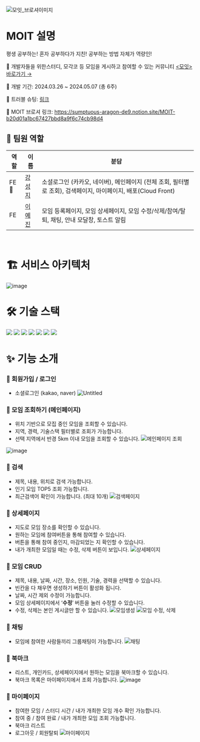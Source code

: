 ![모잇_브로셔이미지](https://github.com/moit03/moit-fe/assets/124010808/165a641e-0a0e-44d8-87d9-e21b31232c3f)

# MOIT 설명

평생 공부하는! 혼자 공부하다가 지친! 공부하는 방법 자체가 역량인!

💙 개발자들을 위한스터디, 모각코 등 모임을 게시하고 참여할 수 있는 커뮤니티 [<모잇> 바로가기 →](https://moit.me/)

📆 개발 기간: 2024.03.26 ~ 2024.05.07 (총 6주)

🔀 트러블 슈팅: [링크](https://sable-archer-b55.notion.site/MOIT-FE-1898feaf67e340d98b5e619b7c8ae954?pvs=4)

🔗 MOIT 브로셔 링크: https://sumptuous-aragon-de9.notion.site/MOIT-b20d01a1bc67427bbd8a9f6c74cb98d4

## 👥 팀원 역할

| 역할  | 이름                                 | 분담                                                                                                          |
| ----- | ------------------------------------ | ------------------------------------------------------------------------------------------------------------- |
| FE 👑 | [강성지](https://github.com/vjiji)   | 소셜로그인 (카카오, 네이버), 메인페이지 (전체 조회, 필터별로 조회), 검색페이지, 마이페이지, 배포(Cloud Front) |
| FE    | [이예진](https://github.com/yeeendy) | 모임 등록페이지, 모임 상세페이지, 모임 수정/삭제/참여/탈퇴, 채팅, 안내 모달창, 토스트 알림                    |

<br />

# 🏗️ 서비스 아키텍처

![image](https://github.com/moit03/moit-fe/assets/124010808/2c928dab-21a9-4517-ae88-b466d824781c)

# 🛠️ 기술 스택

<img src="https://img.shields.io/badge/vite-646CFF?style=for-the-badge&logo=vite&logoColor=white"/> <img src="https://img.shields.io/badge/-React-61DAFB?style=for-the-badge&logo=React&logoColor=white"/> <img src="https://img.shields.io/badge/-TypeScript-3178C6?style=for-the-badge&logo=TypeScript&logoColor=white"/> <img src="https://img.shields.io/badge/reactquery-FF4154?style=for-the-badge&logo=reactquery&logoColor=white"/> <img src="https://img.shields.io/badge/-styled components-DB7093?style=for-the-badge&logo=styled components&logoColor=white"/> <img src="https://img.shields.io/badge/axios-5A29E4?style=for-the-badge&logo=axios&logoColor=white"/> <img src="https://img.shields.io/badge/reactrouter-CA4245?style=for-the-badge&logo=reactrouter&logoColor=white"/>

# ✨ 기능 소개

### 🌱 회원가입 / 로그인

- 소셜로그인 (kakao, naver)
  ![Untitled](https://github.com/moit03/moit-fe/assets/124010808/6d9046c6-889c-4eb0-a655-c61bcda4ebef)

### 🌱 모임 조회하기 (메인페이지)

- 위치 기반으로 모집 중인 모임을 조회할 수 있습니다.
- 지역, 경력, 기술스택 필터별로 조회가 가능합니다.
- 선택 지역에서 반경 5km 이내 모임을 조회할 수 있습니다.
  ![메인페이지 조회](https://github.com/moit03/moit-fe/assets/124010808/b293c019-49f7-4cd1-9c97-114d99e67787)

![image](https://github.com/moit03/moit-fe/assets/124010808/e54cf6d2-7fd2-4ab3-866d-2b67dd8ca02a)

### 🌱 검색

- 제목, 내용, 위치로 검색 가능합니다.
- 인기 모임 TOP5 조회 가능합니다.
- 최근검색어 확인이 가능합니다. (최대 10개)
  ![검색페이지](https://github.com/moit03/moit-fe/assets/124010808/e35167a1-d60f-4592-b64e-ba8a8d7ccb6f)

### 🌱 상세페이지

- 지도로 모임 장소를 확인할 수 있습니다.
- 원하는 모임에 참여버튼을 통해 참여할 수 있습니다.
- 버튼을 통해 참여 중인지, 마감되었는 지 확인할 수 있습니다.
- 내가 개최한 모임일 때는 수정, 삭제 버튼이 보입니다.
  ![상세페이지](https://github.com/moit03/moit-fe/assets/124010808/dd680470-2481-45c9-a353-4a2efd673343)

### 🌱 모임 CRUD

- 제목, 내용, 날짜, 시간, 장소, 인원, 기술, 경력을 선택할 수 있습니다.
- 빈칸을 다 채우면 생성하기 버튼이 활성화 됩니다.
- 날짜, 시간 제외 수정이 가능합니다.
- 모임 상세페이지에서 ‘**수정**’ 버튼을 눌러 수정할 수 있습니다.
- 수정, 삭제는 본인 게시글만 할 수 있습니다.
  ![모임생성](https://github.com/moit03/moit-fe/assets/124010808/bd9ed309-4ca6-4a09-b179-5706d47162ee)
  ![모임 수정, 삭제](https://github.com/moit03/moit-fe/assets/124010808/61fa0b76-e64d-4734-a0ea-5f8db0355b82)

### 🌱 채팅

- 모임에 참여한 사람들끼리 그룹채팅이 가능합니다.
  ![채팅](https://github.com/moit03/moit-fe/assets/124010808/c8eb09a1-3e91-4130-87d9-a7541b982d66)

### 🌱 북마크

- 리스트, 개인카드, 상세페이지에서 원하는 모임을 북마크할 수 있습니다.
- 북마크 목록은 마이페이지에서 조회 가능합니다.
  ![image](https://github.com/moit03/moit-fe/assets/124010808/ec9f38aa-0c03-4d62-9f04-0d454bf0270b)

### 🌱 마이페이지

- 참여한 모임 / 스터디 시간 / 내가 개최한 모임 개수 확인 가능합니다.
- 참여 중 / 참여 완료 / 내가 개최한 모임 조회 가능합니다.
- 북마크 리스트
- 로그아웃 / 회원탈퇴
  ![마이페이지](https://github.com/moit03/moit-fe/assets/124010808/489aa8ff-4b08-47da-8688-b48d2dd5bb55)
